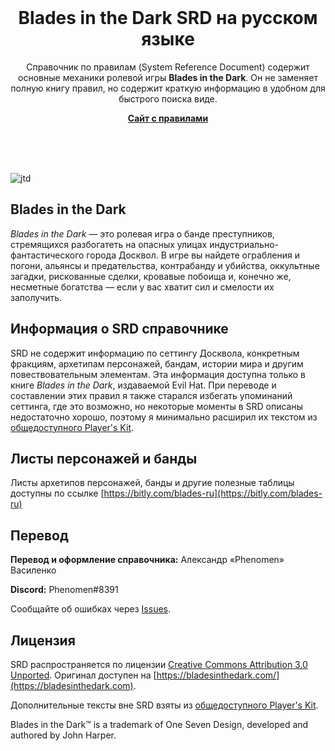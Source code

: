 <br>
<p align="center">
    <h1 align="center">Blades in the Dark SRD на русском языке</h1>
    <p align="center">Справочник по правилам (System Reference Document) содержит основные механики ролевой игры <strong>Blades in the Dark</strong>.
    Он не заменяет полную книгу правил, но содержит краткую информацию в удобном для быстрого поиска виде.</p>
    <p align="center"><strong><a href="https://phenomen.github.io/bladesinthedark/">Сайт с правилами</a></strong></p>
    <br><br><br>
</p>

![jtd](https://www.evilhat.com/home/wp-content/uploads/2016/09/EHP_Blades_Pageheader.jpg)

## Blades in the Dark

_Blades in the Dark_ — это ролевая игра о банде преступников, стремящихся разбогатеть на опасных улицах индустриально-фантастического города Досквол. В игре вы найдете ограбления и погони, альянсы и предательства, контрабанду и убийства, оккультные загадки, рискованные сделки, кровавые побоища и, конечно же, несметные богатства — если у вас хватит сил и смелости их заполучить.

## Информация о SRD справочнике

SRD не содержит информацию по сеттингу Досквола, конкретным фракциям, архетипам персонажей, бандам, истории мира и другим повествовательным элементам. Эта информация доступна только в книге _Blades in the Dark_, издаваемой Evil Hat. При переводе и составлении этих правил я также старался избегать упоминаний сеттинга, где это возможно, но некоторые моменты в SRD описаны недостаточно хорошо, поэтому я минимально расширил их текстом из [общедоступного Player's Kit](https://bladesinthedark.com/downloads).

## Листы персонажей и банды

Листы архетипов персонажей, банды и другие полезные таблицы доступны по ссылке [https://bitly.com/blades-ru](https://bitly.com/blades-ru)

## Перевод

**Перевод и оформление справочника:** Александр «Phenomen» Василенко

**Discord:** Phenomen#8391

Сообщайте об ошибках через [Issues](https://github.com/Phenomen/bladesinthedark/issues/new/choose).

## Лицензия

SRD распространяется по лицензии [Creative Commons Attribution 3.0 Unported](http://creativecommons.org/licenses/by/3.0/).
Оригинал доступен на [https://bladesinthedark.com/](https://bladesinthedark.com).

Дополнительные тексты вне SRD взяты из [общедоступного Player's Kit](https://bladesinthedark.com/downloads).

Blades in the Dark™ is a trademark of One Seven Design, developed and authored by John Harper.
